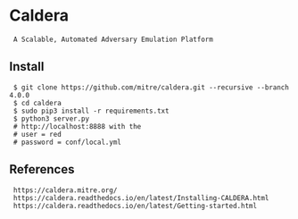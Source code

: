 Caldera
=====

     A Scalable, Automated Adversary Emulation Platform

Install
--------

     $ git clone https://github.com/mitre/caldera.git --recursive --branch 4.0.0
     $ cd caldera 
     $ sudo pip3 install -r requirements.txt
     $ python3 server.py 
     # http://localhost:8888 with the
     # user = red 
     # password = conf/local.yml 

References
----------

     https://caldera.mitre.org/
     https://caldera.readthedocs.io/en/latest/Installing-CALDERA.html
     https://caldera.readthedocs.io/en/latest/Getting-started.html